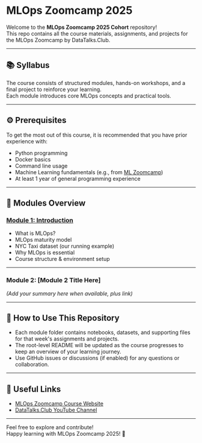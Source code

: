 # MLOps Zoomcamp 2025

Welcome to the **MLOps Zoomcamp 2025 Cohort** repository!  
This repo contains all the course materials, assignments, and projects for the MLOps Zoomcamp by DataTalks.Club.

---

## 📚 Syllabus

The course consists of structured modules, hands-on workshops, and a final project to reinforce your learning.  
Each module introduces core MLOps concepts and practical tools.

---

## ⚙️ Prerequisites

To get the most out of this course, it is recommended that you have prior experience with:

- Python programming  
- Docker basics  
- Command line usage  
- Machine Learning fundamentals (e.g., from [ML Zoomcamp](https://github.com/DataTalksClub/machine-learning-zoomcamp))  
- At least 1 year of general programming experience  

---

## 📂 Modules Overview

### [Module 1: Introduction](./01-intro)

- What is MLOps?  
- MLOps maturity model  
- NYC Taxi dataset (our running example)  
- Why MLOps is essential  
- Course structure & environment setup
  
---

### Module 2: [Module 2 Title Here]

*(Add your summary here when available, plus link)*

---

## 🚀 How to Use This Repository

- Each module folder contains notebooks, datasets, and supporting files for that week's assignments and projects.  
- The root-level README will be updated as the course progresses to keep an overview of your learning journey.  
- Use GitHub issues or discussions (if enabled) for any questions or collaboration.  

---

## 🔗 Useful Links

- [MLOps Zoomcamp Course Website](https://datatalks.club/)  
- [DataTalks.Club YouTube Channel](https://youtube.com/playlist?list=PL3MmuxUbc_hIUISrluw_A7wDSmfOhErJK&si=GJzG_nixJHDOoioj)  

---

Feel free to explore and contribute!  
Happy learning with MLOps Zoomcamp 2025! 🎉

